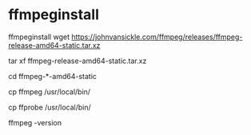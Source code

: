 # ffmpeginstall
ffmpeginstall
wget https://johnvansickle.com/ffmpeg/releases/ffmpeg-release-amd64-static.tar.xz

tar xf ffmpeg-release-amd64-static.tar.xz

cd ffmpeg-*-amd64-static

cp ffmpeg /usr/local/bin/

cp ffprobe /usr/local/bin/

ffmpeg -version
